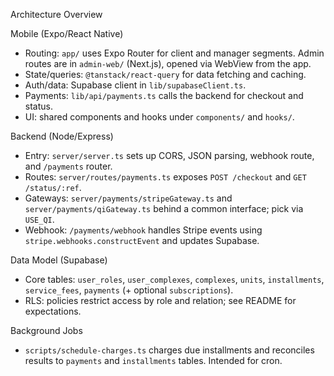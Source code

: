 Architecture Overview

Mobile (Expo/React Native)

- Routing: `app/` uses Expo Router for client and manager segments. Admin routes are in `admin-web/` (Next.js), opened via WebView from the app.
- State/queries: `@tanstack/react-query` for data fetching and caching.
- Auth/data: Supabase client in `lib/supabaseClient.ts`.
- Payments: `lib/api/payments.ts` calls the backend for checkout and status.
- UI: shared components and hooks under `components/` and `hooks/`.

Backend (Node/Express)

- Entry: `server/server.ts` sets up CORS, JSON parsing, webhook route, and `/payments` router.
- Routes: `server/routes/payments.ts` exposes `POST /checkout` and `GET /status/:ref`.
- Gateways: `server/payments/stripeGateway.ts` and `server/payments/qiGateway.ts` behind a common interface; pick via `USE_QI`.
- Webhook: `/payments/webhook` handles Stripe events using `stripe.webhooks.constructEvent` and updates Supabase.

Data Model (Supabase)

- Core tables: `user_roles`, `user_complexes`, `complexes`, `units`, `installments`, `service_fees`, `payments` (+ optional `subscriptions`).
- RLS: policies restrict access by role and relation; see README for expectations.

Background Jobs

- `scripts/schedule-charges.ts` charges due installments and reconciles results to `payments` and `installments` tables. Intended for cron.
